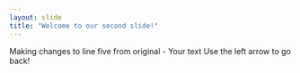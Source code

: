 ```yaml
---
layout: slide
title: "Welcome to our second slide!"
---
```

Making changes to line five from original - Your text
Use the left arrow to go back!
